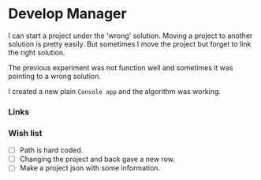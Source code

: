 ﻿# Develop Manager

I can start a project under the 'wrong' solution. Moving a project to another solution is pretty easily. But sometimes I move the project but forget to link the right solution.

The previous experiment was not function well and sometimes it was pointing to a wrong solution.

I created a new plain `Console app` and the algorithm was working.

### Links

### Wish list

- [ ] Path is hard coded.
- [ ] Changing the project and back gave a new row.
- [ ] Make a project json with some information.